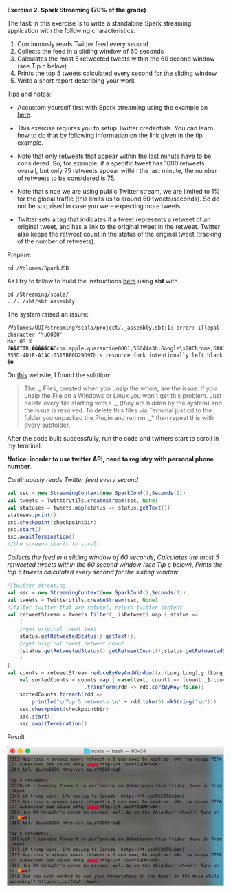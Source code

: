**Exercise 2. Spark Streaming (70% of the grade)**

The task in this exercise is to write a standalone Spark streaming application with the following characteristics:

1. Continuously reads Twitter feed every second
2. Collects the feed in a sliding window of 60 seconds
3. Calculates the most 5 retweeted tweets within the 60 second window (see Tip c below)
4. Prints the top 5 tweets calculated every second for the sliding window
5. Write a short report describing your work

Tips and notes:

+ Accustom yourself first with Spark streaming using the example on [here](https://databricks-training.s3.amazonaws.com/realtime-processing-with-spark-streaming.html).

+ This exercise requires you to setup Twitter credentials. You can learn how to do that by
following information on the link given in the tip example.

+ Note that only retweets that appear within the last minute have to be considered. So, for
example, if a specific tweet has 1000 retweets overall, but only 75 retweets appear within the
last minute, the number of retweets to be considered is 75.

+ Note that since we are using public Twitter stream, we are limited to 1% for the global
traffic (this limits us to around 60 tweets/seconds). So do not be surprised in case you were
expecting more tweets.

+ Twitter sets a tag that indicates if a tweet represents a retweet of an original tweet, and has a
link to the original tweet in the retweet. Twitter also keeps the retweet count in the status of
the original tweet (tracking of the number of retweets).

Prepare:

```terminal
cd /Volumes/SparkUSB
```

As I try to follow to build the instructions [here](https://databricks-training.s3.amazonaws.com/realtime-processing-with-spark-streaming.html) using **sbt** with

```terminal
cd /Streaming/scala/
../../sbt/sbt assembly
```

The system raised an issure:

```terminal
/Volumes/UUI/streaming/scala/project/._assembly.sbt:1: error: illegal character '\u0000'
Mac OS X        	2��ATTR;�����C�Ccom.apple.quarantine0001;560d4a3b;Google\x20Chrome;6A872D26-B56D-4D1F-A1AC-0315BF0D29D9This resource fork intentionally left blank   ��
```

On [this](https://wordpress.org/support/topic/plugin-contact-form-7-error-on-every-page-header-when-activated) website, I found the solution:

>The ._ Files, created when you unzip the whole, are the issue. If you unzip the File on a Windows or Linux you won't get this problem. Just delete every file starting with a ._ (they are hidden by the system) and the issue is resolved. To delete this files via Terminal just cd to the folder you unpacked the Plugin and run rm ._* then repeat this with every subfolder.

After the code built successfully, run the code and twitters start to scroll in my terminal.

**Notice: inorder to use twitter API, need to registry with personal phone number**.

*Continuously reads Twitter feed every second*

```scala
val ssc = new StreamingContext(new SparkConf(),Seconds(1))
val tweets = TwitterUtils.createStream(ssc, None)
val statuses = tweets.map(status => status.getText())
statuses.print()
ssc.checkpoint(checkpointDir)
ssc.start()
ssc.awaitTermination()
//the screend starts to scroll
```

*Collects the feed in a sliding window of 60 seconds, Calculates the most 5 retweeted tweets within the 60 second window (see Tip c below), Prints the top 5 tweets calculated every second for the sliding window*

```scala
//twitter streaming
val ssc = new StreamingContext(new SparkConf(),Seconds(1))
val tweets = TwitterUtils.createStream(ssc, None)
//filter twitter that are retweet, return twitter content
val retweetStream = tweets.filter(_.isRetweet).map { status => 
    (
    //get original tweet text
    status.getRetweetedStatus().getText(),
    //get original tweet retweet count 
    (status.getRetweetedStatus().getRetweetCount(),status.getRetweetedStatus().getRetweetCount())                  
    )
}
val counts = retweetStream.reduceByKeyAndWindow((x:(Long,Long),y:(Long,Long))=>(math.max(x._1,y._1),math.min(x._2,y._2)),Seconds(60), Seconds(1))
    val sortedCounts = counts.map { case(text, count) => (count._1-count._2, text) }
                         .transform(rdd => rdd.sortByKey(false))
    sortedCounts.foreach(rdd =>
        println("\nTop 5 retweets:\n" + rdd.take(5).mkString("\n")))
    ssc.checkpoint(checkpointDir)
    ssc.start()
    ssc.awaitTermination()
```

Result

![5-most-retwetted](screenshot.png)
